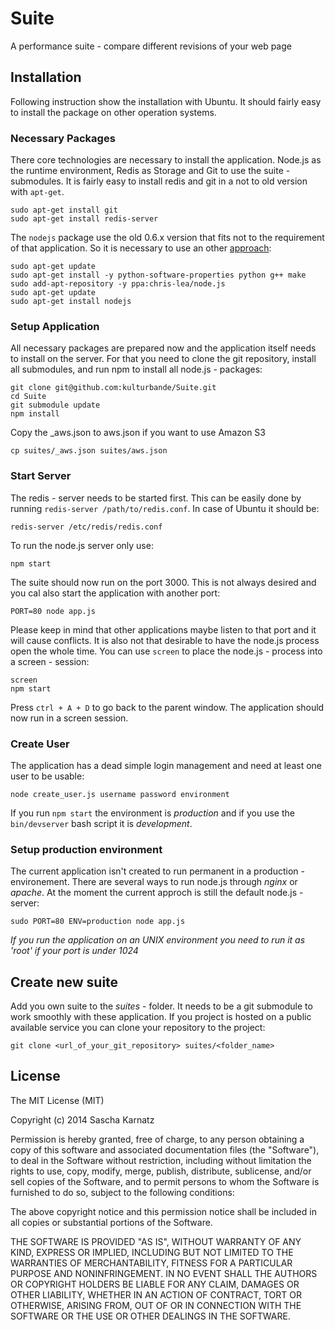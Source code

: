 # Suite

A performance suite - compare different revisions of your web page

## Installation

Following instruction show the installation with Ubuntu. It should fairly easy to install the package on other operation systems.

### Necessary Packages

There core technologies are necessary to install the application. Node.js as the runtime environment, Redis as Storage and Git to use the suite - submodules. It is fairly easy to install redis and git in a not to old version with ```apt-get```.


	sudo apt-get install git
	sudo apt-get install redis-server


The ```nodejs``` package use the old 0.6.x version that fits not to the requirement of that application. So it is necessary to use an other [approach](https://github.com/joyent/node/wiki/Installing-Node.js-via-package-manager):

	sudo apt-get update
	sudo apt-get install -y python-software-properties python g++ make
	sudo add-apt-repository -y ppa:chris-lea/node.js
	sudo apt-get update
	sudo apt-get install nodejs

### Setup Application

All necessary packages are prepared now and the application itself needs to install on the server. For that you need to clone the git repository, install all submodules, and run npm to install all node.js - packages:

	git clone git@github.com:kulturbande/Suite.git
	cd Suite
	git submodule update
	npm install

Copy the _aws.json to aws.json if you want to use Amazon S3

	cp suites/_aws.json suites/aws.json

### Start Server

The redis - server needs to be started first. This can be easily done by running ```redis-server /path/to/redis.conf```. In case of Ubuntu it should be:

	redis-server /etc/redis/redis.conf

To run the node.js server only use:

	npm start

The suite should now run on the port 3000. This is not always desired and you cal also start the application with another port:

	PORT=80 node app.js

Please keep in mind that other applications maybe listen to that port and it will cause conflicts. It is also not that desirable to have the node.js process open the whole time. You can use ```screen``` to place the node.js - process into a screen - session:

	screen
	npm start

Press ```ctrl + A + D``` to go back to the parent window. The application should now run in a screen session.

### Create User

The application has a dead simple login management and need at least one user to be usable:

	node create_user.js username password environment

If you run ```npm start``` the environment is _production_ and if you use the ```bin/devserver``` bash script it is _development_.

### Setup production environment

The current application isn't created to run permanent in a production - environement. There are several ways to run node.js through *nginx* or *apache*. At the moment the current approch is still the default node.js - server:

	sudo PORT=80 ENV=production node app.js

*If you run the application on an UNIX environment you need to run it as 'root' if your port is under 1024*

## Create new suite

Add you own suite to the *suites* - folder. It needs to be a git submodule to work smoothly with these application. If you project is hosted on a public available service you can clone your repository to the project:

	git clone <url_of_your_git_repository> suites/<folder_name>

## License

The MIT License (MIT)

Copyright (c) 2014 Sascha Karnatz

Permission is hereby granted, free of charge, to any person obtaining a copy of this software and associated documentation files (the "Software"), to deal in the Software without restriction, including without limitation the rights to use, copy, modify, merge, publish, distribute, sublicense, and/or sell copies of the Software, and to permit persons to whom the Software is furnished to do so, subject to the following conditions:

The above copyright notice and this permission notice shall be included in all copies or substantial portions of the Software.

THE SOFTWARE IS PROVIDED "AS IS", WITHOUT WARRANTY OF ANY KIND, EXPRESS OR IMPLIED, INCLUDING BUT NOT LIMITED TO THE WARRANTIES OF MERCHANTABILITY, FITNESS FOR A PARTICULAR PURPOSE AND NONINFRINGEMENT. IN NO EVENT SHALL THE AUTHORS OR COPYRIGHT HOLDERS BE LIABLE FOR ANY CLAIM, DAMAGES OR OTHER LIABILITY, WHETHER IN AN ACTION OF CONTRACT, TORT OR OTHERWISE, ARISING FROM, OUT OF OR IN CONNECTION WITH THE SOFTWARE OR THE USE OR OTHER DEALINGS IN THE SOFTWARE.





